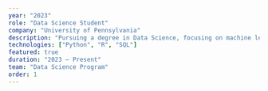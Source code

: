 ```yaml
---
year: "2023"
role: "Data Science Student"
company: "University of Pennsylvania"
description: "Pursuing a degree in Data Science, focusing on machine learning, data analysis, and statistical modeling."
technologies: ["Python", "R", "SQL"]
featured: true
duration: "2023 — Present"
team: "Data Science Program"
order: 1
---
```

